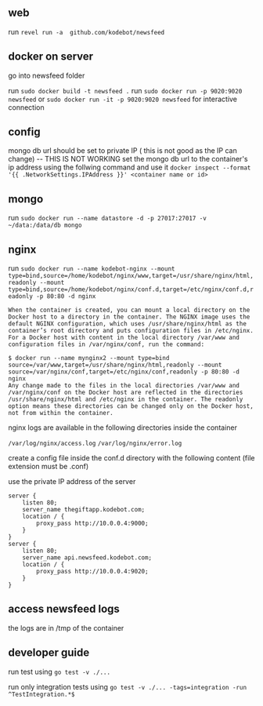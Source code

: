 ## web
run `revel run -a  github.com/kodebot/newsfeed`

## docker on server

go into newsfeed folder

run `sudo docker build -t newsfeed .`
run `sudo docker run -p 9020:9020 newsfeed` or `sudo docker run -it -p 9020:9020 newsfeed` for interactive connection


## config
mongo db url should be set to private IP ( this is not good as the IP can change) -- THIS IS NOT WORKING
set the mongo db url to the container's ip address using the follwing command and use it
`docker inspect --format '{{ .NetworkSettings.IPAddress }}' <container name or id>`

## mongo
run `sudo docker run --name datastore -d -p 27017:27017 -v ~/data:/data/db mongo`

## nginx

run `sudo docker run --name kodebot-nginx --mount type=bind,source=/home/kodebot/nginx/www,target=/usr/share/nginx/html,readonly --mount type=bind,source=/home/kodebot/nginx/conf.d,target=/etc/nginx/conf.d,readonly -p 80:80 -d nginx`

```
When the container is created, you can mount a local directory on the Docker host to a directory in the container. The NGINX image uses the default NGINX configuration, which uses /usr/share/nginx/html as the container’s root directory and puts configuration files in /etc/nginx. For a Docker host with content in the local directory /var/www and configuration files in /var/nginx/conf, run the command:

$ docker run --name mynginx2 --mount type=bind source=/var/www,target=/usr/share/nginx/html,readonly --mount source=/var/nginx/conf,target=/etc/nginx/conf,readonly -p 80:80 -d nginx
Any change made to the files in the local directories /var/www and /var/nginx/conf on the Docker host are reflected in the directories /usr/share/nginx/html and /etc/nginx in the container. The readonly option means these directories can be changed only on the Docker host, not from within the container.
```

nginx logs are available in the following directories inside the container 

`/var/log/nginx/access.log`
`/var/log/nginx/error.log`

create a config file inside the conf.d directory with the following content (file extension must be .conf)

use the private IP address of the server

```
server {
    listen 80;
    server_name thegiftapp.kodebot.com;
    location / {
        proxy_pass http://10.0.0.4:9000;
    }
}
server {
    listen 80;
    server_name api.newsfeed.kodebot.com;
    location / {
        proxy_pass http://10.0.0.4:9020;
    }
}
```

## access newsfeed logs
the logs are in /tmp of the container


## developer guide

run test using `go test -v ./...`

run only integration tests using `go test -v ./... -tags=integration -run ^TestIntegration.*$`